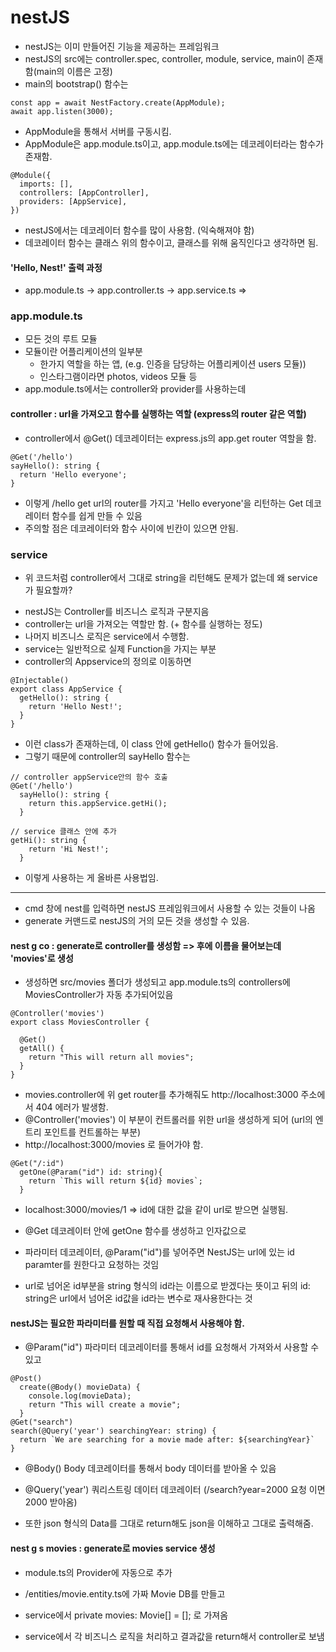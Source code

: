 # nestJS

- nestJS는 이미 만들어진 기능을 제공하는 프레임워크
- nestJS의 src에는 controller.spec, controller, module, service, main이 존재함(main의 이름은 고정)
- main의 bootstrap() 함수는

```JS
const app = await NestFactory.create(AppModule);
await app.listen(3000);
```

- AppModule을 통해서 서버를 구동시킴.
- AppModule은 app.module.ts이고, app.module.ts에는 데코레이터라는 함수가 존재함.

```JS
@Module({
  imports: [],
  controllers: [AppController],
  providers: [AppService],
})
```

- nestJS에서는 데코레이터 함수를 많이 사용함. (익숙해져야 함)
- 데코레이터 함수는 클래스 위의 함수이고, 클래스를 위해 움직인다고 생각하면 됨.

#### 'Hello, Nest!' 출력 과정

- app.module.ts -> app.controller.ts -> app.service.ts =>

### app.module.ts

- 모든 것의 루트 모듈
- 모듈이란 어플리케이션의 일부분
  - 한가지 역할을 하는 앱, (e.g. 인증을 담당하는 어플리케이션 users 모듈))
  - 인스타그램이라면 photos, videos 모듈 등
- app.module.ts에서는 controller와 provider를 사용하는데

#### controller : url을 가져오고 함수를 실행하는 역할 (express의 router 같은 역할)

- controller에서 @Get() 데코레이터는 express.js의 app.get router 역할을 함.

```JS
@Get('/hello')
sayHello(): string {
  return 'Hello everyone';
}
```

- 이렇게 /hello get url의 router를 가지고 'Hello everyone'을 리턴하는 Get 데코레이터 함수를 쉽게 만들 수 있음
- 주의할 점은 데코레이터와 함수 사이에 빈칸이 있으면 안됨.

### service

- 위 코드처럼 controller에서 그대로 string을 리턴해도 문제가 없는데 왜 service가 필요할까?

* nestJS는 Controller를 비즈니스 로직과 구분지음
* controller는 url을 가져오는 역할만 함. (+ 함수를 실행하는 정도)
* 나머지 비즈니스 로직은 service에서 수행함.
* service는 일반적으로 실제 Function을 가지는 부분
* controller의 Appservice의 정의로 이동하면

```JS
@Injectable()
export class AppService {
  getHello(): string {
    return 'Hello Nest!';
  }
}
```

- 이런 class가 존재하는데, 이 class 안에 getHello() 함수가 들어있음.
- 그렇기 때문에 controller의 sayHello 함수는

```JS
// controller appService안의 함수 호출
@Get('/hello')
  sayHello(): string {
    return this.appService.getHi();
  }

// service 클래스 안에 추가
getHi(): string {
    return 'Hi Nest!';
  }
```

- 이렇게 사용하는 게 올바른 사용법임.

---

- cmd 창에 nest를 입력하면 nestJS 프레임워크에서 사용할 수 있는 것들이 나옴
- generate 커맨드로 nestJS의 거의 모든 것을 생성할 수 있음.

#### nest g co : generate로 controller를 생성함 => 후에 이름을 물어보는데 'movies'로 생성

- 생성하면 src/movies 폴더가 생성되고 app.module.ts의 controllers에 MoviesController가 자동 추가되어있음

```JS
@Controller('movies')
export class MoviesController {

  @Get()
  getAll() {
    return "This will return all movies";
  }
}
```

- movies.controller에 위 get router를 추가해줘도 http://localhost:3000 주소에서 404 에러가 발생함.
- @Controller('movies') 이 부분이 컨트롤러를 위한 url을 생성하게 되어 (url의 엔트리 포인트를 컨트롤하는 부분)
- http://localhost:3000/movies 로 들어가야 함.

```JS
@Get("/:id")
  getOne(@Param("id") id: string){
    return `This will return ${id} movies`;
  }
```

- localhost:3000/movies/1 => id에 대한 값을 같이 url로 받으면 실행됨.
- @Get 데코레이터 안에 getOne 함수를 생성하고 인자값으로
- 파라미터 데코레이터, @Param("id")를 넣어주면 NestJS는 url에 있는 id paramter를 원한다고 요청하는 것임

- url로 넘어온 id부분을 string 형식의 id라는 이름으로 받겠다는 뜻이고 뒤의 id: string은 url에서 넘어온 id값을 id라는 변수로 재사용한다는 것

#### nestJS는 필요한 파라미터를 원할 때 직접 요청해서 사용해야 함.

- @Param("id") 파라미터 데코레이터를 통해서 id를 요청해서 가져와서 사용할 수 있고

```JS
@Post()
  create(@Body() movieData) {
    console.log(movieData);
    return "This will create a movie";
  }
@Get("search")
search(@Query('year') searchingYear: string) {
  return `We are searching for a movie made after: ${searchingYear}`
}
```

- @Body() Body 데코레이터를 통해서 body 데이터를 받아올 수 있음
- @Query('year') 쿼리스트링 데이터 데코레이터 (/search?year=2000 요청 이면 2000 받아옴)

- 또한 json 형식의 Data를 그대로 return해도 json을 이해하고 그대로 출력해줌.

#### nest g s movies : generate로 movies service 생성

- module.ts의 Provider에 자동으로 추가

- /entities/movie.entity.ts에 가짜 Movie DB를 만들고
- service에서 private movies: Movie[] = []; 로 가져옴
- service에서 각 비즈니스 로직을 처리하고 결과값을 return해서 controller로 보냄
